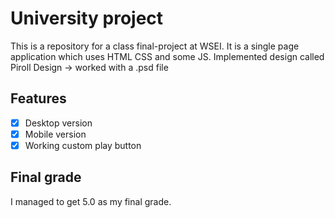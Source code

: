 # University project
This is a repository for a class final-project at WSEI.
It is a single page application which uses HTML CSS and some JS.
Implemented design called Piroll Design &#8594; worked with a .psd file    

## Features
- [x] Desktop version
- [x] Mobile version
- [x] Working custom play button 

## Final grade
I managed to get 5.0 as my final grade.
